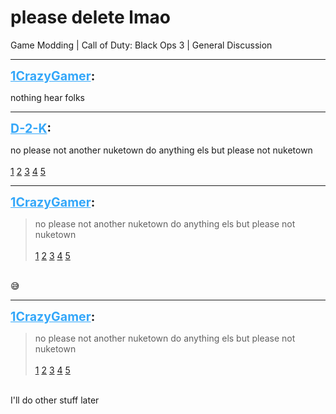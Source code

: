 # please delete lmao
Game Modding | Call of Duty: Black Ops 3 | General Discussion

---
<strong style="font-size: 1.4em;"><span style="text-decoration: underline;text-decoration-color: #34a7f9;"><span style="color:#34a7f9;">1CrazyGamer</span></span>:</strong>

<p>nothing hear folks</p>

---
<strong style="font-size: 1.4em;"><span style="text-decoration: underline;text-decoration-color: #34a7f9;"><span style="color:#34a7f9;">D-2-K</span></span>:</strong>

<p>no please not another nuketown  do anything els but please not  nuketown<br /><br /><a href="https://steamcommunity.com/sharedfiles/filedetails/?id=873266779&searchtext=nuketown">1</a>  <a href="https://steamcommunity.com/sharedfiles/filedetails/?id=774084018&searchtext=nuketown">2</a> <a href="https://steamcommunity.com/sharedfiles/filedetails/?id=794598179&searchtext=nuketown">3</a> <a href="https://steamcommunity.com/sharedfiles/filedetails/?id=943752221&searchtext=nuketown">4</a> <a href="https://steamcommunity.com/sharedfiles/filedetails/?id=1459686082&searchtext=nuketown">5</a></p>

---
<strong style="font-size: 1.4em;"><span style="text-decoration: underline;text-decoration-color: #34a7f9;"><span style="color:#34a7f9;">1CrazyGamer</span></span>:</strong>

<p><blockquote>no please not another nuketown  do anything els but please not  nuketown<br /><br /><a href="https://steamcommunity.com/sharedfiles/filedetails/?id=873266779&searchtext=nuketown">1</a>  <a href="https://steamcommunity.com/sharedfiles/filedetails/?id=774084018&searchtext=nuketown">2</a> <a href="https://steamcommunity.com/sharedfiles/filedetails/?id=794598179&searchtext=nuketown">3</a> <a href="https://steamcommunity.com/sharedfiles/filedetails/?id=943752221&searchtext=nuketown">4</a> <a href="https://steamcommunity.com/sharedfiles/filedetails/?id=1459686082&searchtext=nuketown">5</a><br /></blockquote><br />&#128517;</p>

---
<strong style="font-size: 1.4em;"><span style="text-decoration: underline;text-decoration-color: #34a7f9;"><span style="color:#34a7f9;">1CrazyGamer</span></span>:</strong>

<p><blockquote>no please not another nuketown  do anything els but please not  nuketown<br /><br /><a href="https://steamcommunity.com/sharedfiles/filedetails/?id=873266779&searchtext=nuketown">1</a>  <a href="https://steamcommunity.com/sharedfiles/filedetails/?id=774084018&searchtext=nuketown">2</a> <a href="https://steamcommunity.com/sharedfiles/filedetails/?id=794598179&searchtext=nuketown">3</a> <a href="https://steamcommunity.com/sharedfiles/filedetails/?id=943752221&searchtext=nuketown">4</a> <a href="https://steamcommunity.com/sharedfiles/filedetails/?id=1459686082&searchtext=nuketown">5</a><br /></blockquote><br />I&#39;ll do other stuff later</p>

